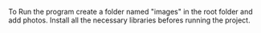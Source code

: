 To Run the program create a folder named "images" in the root folder and add photos. 
Install all the necessary libraries befores running the project.
